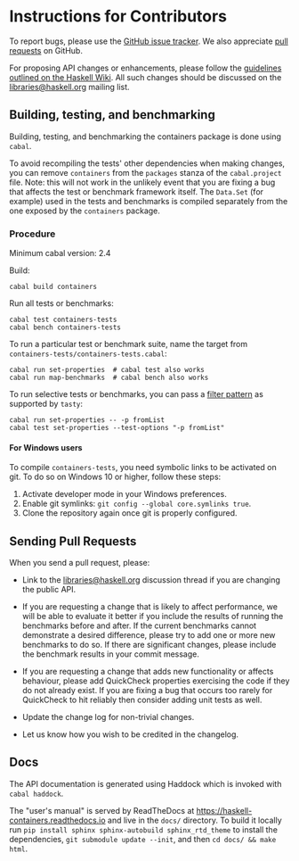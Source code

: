 # Instructions for Contributors

To report bugs, please use the [GitHub issue tracker](https://github.com/haskell/containers/issues).
We also appreciate [pull requests](https://github.com/haskell/containers/pulls) on GitHub.

For proposing API changes or enhancements, please follow the [guidelines outlined on the Haskell Wiki](https://wiki.haskell.org/Library_submissions#Guide_to_proposers).
All such changes should be discussed on the libraries@haskell.org mailing list.


## Building, testing, and benchmarking

Building, testing, and benchmarking the containers package is done using `cabal`.

To avoid recompiling the tests' other dependencies when making changes, you can
remove `containers` from the `packages` stanza of the `cabal.project` file.
Note: this will not work in the unlikely event that you are fixing a bug that
affects the test or benchmark framework itself. The `Data.Set` (for example)
used in the tests and benchmarks is compiled separately from the one exposed by
the `containers` package.

### Procedure

Minimum cabal version: 2.4

Build:
```
cabal build containers
```

Run all tests or benchmarks:
```
cabal test containers-tests
cabal bench containers-tests
```

To run a particular test or benchmark suite, name the target from
`containers-tests/containers-tests.cabal`:
```
cabal run set-properties  # cabal test also works
cabal run map-benchmarks  # cabal bench also works
```

To run selective tests or benchmarks, you can pass a
[filter pattern](https://hackage.haskell.org/package/tasty#patterns) as
supported by `tasty`:
```
cabal run set-properties -- -p fromList
cabal test set-properties --test-options "-p fromList"
```

#### For Windows users

To compile `containers-tests`, you need symbolic links to be activated on git.
To do so on Windows 10 or higher, follow these steps:

1. Activate developer mode in your Windows preferences.
2. Enable git symlinks: `git config --global core.symlinks true`.
3. Clone the repository again once git is properly configured.

## Sending Pull Requests

When you send a pull request, please:

- Link to the libraries@haskell.org discussion thread if you are changing the
  public API.

- If you are requesting a change that is likely to affect performance, we will
  be able to evaluate it better if you include the results of running the
  benchmarks before and after. If the current benchmarks cannot demonstrate
  a desired difference, please try to add one or more new benchmarks to do so.
  If there are significant changes, please include the benchmark results in
  your commit message.

- If you are requesting a change that adds new functionality or affects
  behaviour, please add QuickCheck properties exercising the code if they
  do not already exist. If you are fixing a bug that occurs too rarely for
  QuickCheck to hit reliably then consider adding unit tests as well.
  
- Update the change log for non-trivial changes.

- Let us know how you wish to be credited in the changelog.

## Docs

The API documentation is generated using Haddock which is invoked with
`cabal haddock`.

The "user's manual" is served by ReadTheDocs at
https://haskell-containers.readthedocs.io and live in the `docs/` directory. To
build it locally run `pip install sphinx sphinx-autobuild sphinx_rtd_theme` to
install the dependencies, `git submodule update --init`, and then
`cd docs/ && make html`.
